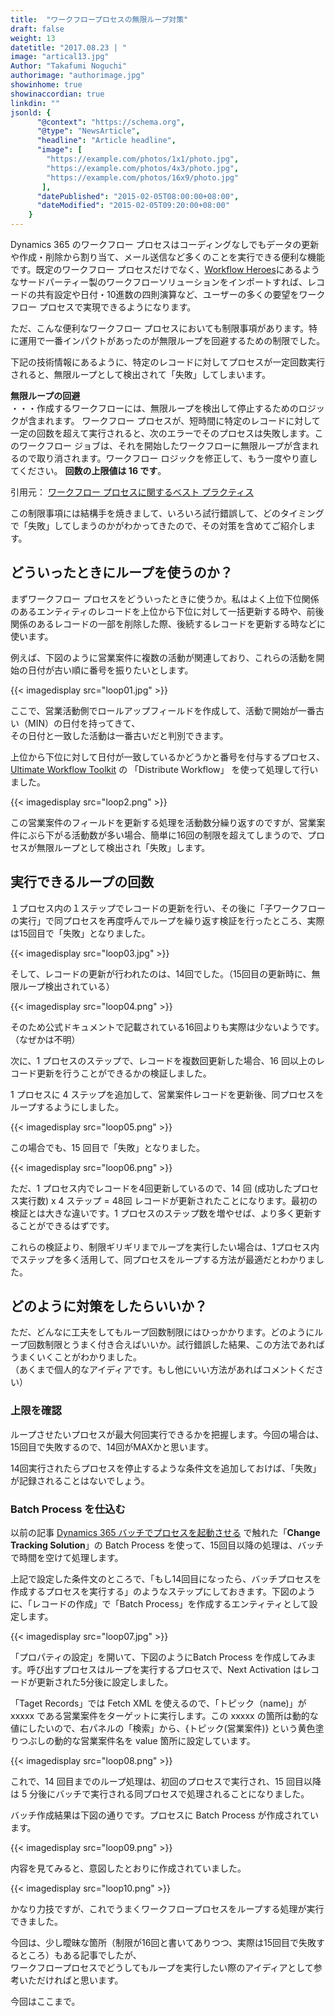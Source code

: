 ```yaml
---
title:  "ワークフロープロセスの無限ループ対策"
draft: false
weight: 13
datetitle: "2017.08.23 | "
image: "artical13.jpg"
Author: "Takafumi Noguchi"
authorimage: "authorimage.jpg"
showinhome: true
showinaccordian: true
linkdin: ""
jsonld: {
      "@context": "https://schema.org",
      "@type": "NewsArticle",
      "headline": "Article headline",
      "image": [
        "https://example.com/photos/1x1/photo.jpg",
        "https://example.com/photos/4x3/photo.jpg",
        "https://example.com/photos/16x9/photo.jpg"
       ],
      "datePublished": "2015-02-05T08:00:00+08:00",
      "dateModified": "2015-02-05T09:20:00+08:00"
    }
---
```

<!-- Intro  -->
Dynamics 365 のワークフロー プロセスはコーディングなしでもデータの更新や作成・削除から割り当て、メール送信など多くのことを実行できる便利な機能です。既定のワークフロー プロセスだけでなく、[Workflow Heroes](https://www.crminnovation.com/blog/workflow-heroes/)にあるようなサードパーティー製のワークフローソリューションをインポートすれば、レコードの共有設定や日付・10進数の四則演算など、ユーザーの多くの要望をワークフロー プロセスで実現できるようになります。

ただ、こんな便利なワークフロー プロセスにおいても制限事項があります。特に運用で一番インパクトがあったのが無限ループを回避するための制限でした。   

下記の技術情報にあるように、特定のレコードに対してプロセスが一定回数実行されると、無限ループとして検出されて「失敗」してしまいます。
<!-- Quate Box -->
**無限ループの回避**    
・・・作成するワークフローには、無限ループを検出して停止するためのロジックが含まれます。 ワークフロー プロセスが、短時間に特定のレコードに対して一定の回数を超えて実行されると、次のエラーでそのプロセスは失敗します。このワークフロー ジョブは、それを開始したワークフローに無限ループが含まれるので取り消されます。ワークフロー ロジックを修正して、もう一度やり直してください。 **回数の上限値は 16 です**。

引用元： [ワークフロー プロセスに関するベスト プラクティス](https://docs.microsoft.com/ja-jp/dynamics365/customer-engagement/customize/best-practices-workflow-processes#avoid-infinite-loops)

この制限事項には結構手を焼きまして、いろいろ試行錯誤して、どのタイミングで「失敗」してしまうのかがわかってきたので、その対策を含めてご紹介します。


## どういったときにループを使うのか？
まずワークフロー プロセスをどういったときに使うか。私はよく上位下位関係のあるエンティティのレコードを上位から下位に対して一括更新する時や、前後関係のあるレコードの一部を削除した際、後続するレコードを更新する時などに使います。

例えば、下図のように営業案件に複数の活動が関連しており、これらの活動を開始の日付が古い順に番号を振りたいとします。
<!-- Image= loop01.jpg -->
{{< imagedisplay src="loop01.jpg" >}}

ここで、営業活動側でロールアップフィールドを作成して、活動で開始が一番古い（MIN）の日付を持ってきて、     
その日付と一致した活動は一番古いだと判別できます。

上位から下位に対して日付が一致しているかどうかと番号を付与するプロセス、[Ultimate Workflow Toolkit](https://butenko.pro/category/ultimate-workflow-toolkit/) の 「Distribute Workflow」 を使って処理して行いました。
<!-- Image= loop2.png -->
{{< imagedisplay src="loop2.png" >}}

この営業案件のフィールドを更新する処理を活動数分繰り返すのですが、営業案件にぶら下がる活動数が多い場合、簡単に16回の制限を超えてしまうので、プロセスが無限ループとして検出され「失敗」します。

## 実行できるループの回数
１プロセス内の１ステップでレコードの更新を行い、その後に「子ワークフローの実行」で同プロセスを再度呼んでループを繰り返す検証を行ったところ、実際は15回目で「失敗」となりました。
<!-- Image= loop03.jpg -->
{{< imagedisplay src="loop03.jpg" >}}

そして、レコードの更新が行われたのは、14回でした。（15回目の更新時に、無限ループ検出されている）
<!-- Image= loop04.png -->
{{< imagedisplay src="loop04.png" >}}

そのため公式ドキュメントで記載されている16回よりも実際は少ないようです。（なぜかは不明）

次に、1 プロセスのステップで、レコードを複数回更新した場合、16 回以上のレコード更新を行うことができるかの検証しました。   

1 プロセスに 4 ステップを追加して、営業案件レコードを更新後、同プロセスをループするようにしました。
<!-- Image= loop05.png -->
{{< imagedisplay src="loop05.png" >}}

この場合でも、15 回目で「失敗」となりました。
<!-- Image= loop06.png -->
{{< imagedisplay src="loop06.png" >}}

ただ、1 プロセス内でレコードを4回更新しているので、14 回 (成功したプロセス実行数) x 4 ステップ = 48回 レコードが更新されたことになります。最初の検証とは大きな違いです。1 プロセスのステップ数を増やせば、より多く更新することができるはずです。

これらの検証より、制限ギリギリまでループを実行したい場合は、1プロセス内でステップを多く活用して、同プロセスをループする方法が最適だとわかりました。

## どのように対策をしたらいいか？
ただ、どんなに工夫をしてもループ回数制限にはひっかかります。どのようにループ回数制限とうまく付き合えばいいか。試行錯誤した結果、この方法であればうまくいくことがわかりました。    
（あくまで個人的なアイディアです。もし他にいい方法があればコメントください）

### 上限を確認
ループさせたいプロセスが最大何回実行できるかを把握します。今回の場合は、15回目で失敗するので、14回がMAXかと思います。

14回実行されたらプロセスを停止するような条件文を追加しておけば、「失敗」が記録されることはないでしょう。

### Batch Process を仕込む
以前の記事  [Dynamics 365 バッチでプロセスを起動させる](#) で触れた「**Change Tracking Solution**」の Batch Process を使って、15回目以降の処理は、バッチで時間を空けて処理します。

上記で設定した条件文のところで、「もし14回目になったら、バッチプロセスを作成するプロセスを実行する」のようなステップにしておきます。下図のように、「レコードの作成」で「Batch Process」を作成するエンティティとして設定します。


<!-- Image= loop07.jpg -->
{{< imagedisplay src="loop07.jpg" >}}

「プロパティの設定」を開いて、下図のようにBatch Process を作成してみます。呼び出すプロセスはループを実行するプロセスで、Next Activation はレコードが更新された5分後に設定しました。

「Taget Records」では Fetch XML を使えるので、「トピック（name)」が xxxxx である営業案件をターゲットに実行します。この xxxxx の箇所は動的な値にしたいので、右パネルの「検索」から、{トピック(営業案件)} という黄色塗りつぶしの動的な営業案件名を value 箇所に設定しています。
<!-- Image= loop08.png -->
{{< imagedisplay src="loop08.png" >}}

これで、14 回目までのループ処理は、初回のプロセスで実行され、15 回目以降は 5 分後にバッチで実行される同プロセスで処理されることになりました。

バッチ作成結果は下図の通りです。プロセスに Batch Process が作成されています。
<!-- Image= loop09.png -->
{{< imagedisplay src="loop09.png" >}}

内容を見てみると、意図したとおりに作成されていました。
<!-- Image= loop10.png -->
{{< imagedisplay src="loop10.png" >}}

かなり力技ですが、これでうまくワークフロープロセスをループする処理が実行できました。

今回は、少し曖昧な箇所（制限が16回と書いてありつつ、実際は15回目で失敗するところ）もある記事でしたが、     
ワークフロープロセスでどうしてもループを実行したい際のアイディアとして参考いただければと思います。

今回はここまで。